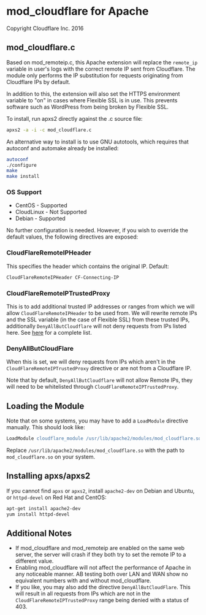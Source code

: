 # mod_cloudflare for Apache

Copyright Cloudflare Inc. 2016

## mod_cloudflare.c

Based on mod_remoteip.c, this Apache extension will replace the `remote_ip` variable in user's logs with the correct remote IP sent from Cloudflare. The module only performs the IP substitution for requests originating from Cloudflare IPs by default.

In addition to this, the extension will also set the HTTPS environment variable to "on" in cases where Flexible SSL is in use. This prevents software such as WordPress from being broken by Flexible SSL.

To install, run apxs2 directly against the .c source file:

```sh
apxs2 -a -i -c mod_cloudflare.c
```

An alternative way to install is to use GNU autotools, which requires that autoconf and automake already be installed:

```sh
autoconf
./configure
make
make install
```

### OS Support

- CentOS - Supported
- CloudLinux - Not Supported
- Debian - Supported

No further configuration is needed. However, if you wish to override the default values, the following directives are exposed:

### CloudFlareRemoteIPHeader

This specifies the header which contains the original IP. Default:

```apache
CloudFlareRemoteIPHeader CF-Connecting-IP
```

### CloudFlareRemoteIPTrustedProxy

This is to add additional trusted IP addresses or ranges from which we will allow `CloudFlareRemoteIPHeader` to be used from. We will rewrite remote IPs and the SSL variable (in the case of Flexible SSL) from these trusted IPs, additionally `DenyAllButCloudflare` will not deny requests from IPs listed here. See [here][1] for a complete list.

### DenyAllButCloudFlare

When this is set, we will deny requests from IPs which aren't in the `CloudFlareRemoteIPTrustedProxy` directive or are not from a Cloudflare IP.

Note that by default, `DenyAllButCloudflare` will not allow Remote IPs, they will need to be whitelisted through `CloudFlareRemoteIPTrustedProxy`.

## Loading the Module

Note that on some systems, you may have to add a `LoadModule` directive manually. This should look like:

```apache
LoadModule cloudflare_module /usr/lib/apache2/modules/mod_cloudflare.so
```

Replace `/usr/lib/apache2/modules/mod_cloudflare.so` with the path to `mod_cloudflare.so` on your system.

## Installing apxs/apxs2

If you cannot find `apxs` or `apxs2`, install `apache2-dev` on Debian and Ubuntu, or `httpd-devel` on Red Hat and CentOS:

```sh
apt-get install apache2-dev
yum install httpd-devel
```

## Additional Notes

- If mod\_cloudflare and mod\_remoteip are enabled on the same web server, the server will crash if they both try to set the remote IP to a different value.
- Enabling mod\_cloudflare will not affect the performance of Apache in any noticeable manner. AB testing both over LAN and WAN show no equivalent numbers with and without mod\_cloudflare.
- If you like, you may also add the directive `DenyAllButCloudFlare`. This will result in all requests from IPs which are not in the `CloudFlareRemoteIPTrustedProxy` range being denied with a status of 403.

[1]: https://www.cloudflare.com/ips
